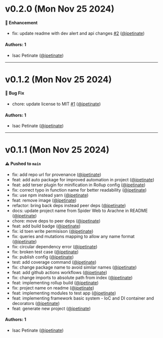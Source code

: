 # v0.2.0 (Mon Nov 25 2024)

#### 🚀 Enhancement

- fix: update readme with dev alert and api changes [#2](https://github.com/ipetinate/arachne/pull/2) ([@ipetinate](https://github.com/ipetinate))

#### Authors: 1

- Isac Petinate ([@ipetinate](https://github.com/ipetinate))

---

# v0.1.2 (Mon Nov 25 2024)

#### 🐛 Bug Fix

- chore: update license to MIT [#1](https://github.com/ipetinate/arachne/pull/1) ([@ipetinate](https://github.com/ipetinate))

#### Authors: 1

- Isac Petinate ([@ipetinate](https://github.com/ipetinate))

---

# v0.1.1 (Mon Nov 25 2024)

#### ⚠️ Pushed to `main`

- fix: add repo url for provenance ([@ipetinate](https://github.com/ipetinate))
- feat: add auto package for improved automation in project ([@ipetinate](https://github.com/ipetinate))
- feat: add terser plugin for minification in Rollup config ([@ipetinate](https://github.com/ipetinate))
- fix: correct typo in function name for better readability ([@ipetinate](https://github.com/ipetinate))
- fix: use npm instead yarn ([@ipetinate](https://github.com/ipetinate))
- feat: remove image ([@ipetinate](https://github.com/ipetinate))
- refactor: bring back deps instead peer deps ([@ipetinate](https://github.com/ipetinate))
- docs: update project name from Spider Web to Arachne in README ([@ipetinate](https://github.com/ipetinate))
- chore: move deps to peer deps ([@ipetinate](https://github.com/ipetinate))
- feat: add build badge ([@ipetinate](https://github.com/ipetinate))
- fix: id toen write permisison ([@ipetinate](https://github.com/ipetinate))
- fix: queries and mutations mapping to allow any name format ([@ipetinate](https://github.com/ipetinate))
- fix: circular dependency error ([@ipetinate](https://github.com/ipetinate))
- fix: broken test case ([@ipetinate](https://github.com/ipetinate))
- fix: publish config ([@ipetinate](https://github.com/ipetinate))
- test: add coverage command ([@ipetinate](https://github.com/ipetinate))
- fix: change package name to avoid similar names ([@ipetinate](https://github.com/ipetinate))
- feat: add github actions workflows ([@ipetinate](https://github.com/ipetinate))
- fix: change imports to absolute path from index ([@ipetinate](https://github.com/ipetinate))
- feat: implementing rollup build ([@ipetinate](https://github.com/ipetinate))
- fix: project name on readme ([@ipetinate](https://github.com/ipetinate))
- feat: implementing modules to test app ([@ipetinate](https://github.com/ipetinate))
- feat: implementing framework basic system - IoC and DI container and decorators ([@ipetinate](https://github.com/ipetinate))
- feat: generate new project ([@ipetinate](https://github.com/ipetinate))

#### Authors: 1

- Isac Petinate ([@ipetinate](https://github.com/ipetinate))
